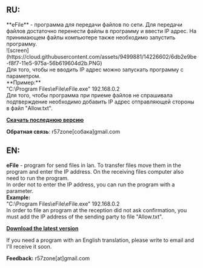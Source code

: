 <h2>RU:</h2>
**eFile** - программа для передачи файлов по сети. Для передачи файлов достаточно перенести файлы в программу и ввести IP адрес. На принимающем файлы компьютере также необходимо запустить программу.<br>
![screen](https://cloud.githubusercontent.com/assets/9499881/14226602/6db2e9be-f8f7-11e5-975a-56b619604d2b.PNG)<br>
Для того, чтобы не вводить IP адрес можно запускать программу с параметром.<br>
**Пример:**<br>
"C:\Program Files\eFile\eFile.exe" 192.168.0.2<br>
Для того, чтобы программа при приеме файлов не спрашивала подтверждение необходимо добавить IP адрес отправляющей стороны в файл "Allow.txt".

**[Скачать последнюю версию](https://github.com/r57zone/eFile/releases)**

**Обратная связь**: r57zone[собака]gmail.com 

<h2>EN:</h2>

**eFile** - program for send files in lan. To transfer files move them in the program and enter the IP address. On the receiving files computer also need to run the program.<br>
In order not to enter the IP address, you can run the program with a parameter.<br>
**Example:**<br>
"C:\Program Files\eFile\eFile.exe" 192.168.0.2<br>
In order to file an program at the reception did not ask confirmation, you must add the IP address of the sending party to file "Allow.txt".

**[Download the latest version](https://github.com/r57zone/eFile/releases)**

If you need a program with an English translation, please write to email and I'll receive it soon.

**Feedback:** r57zone[at]gmail.com
